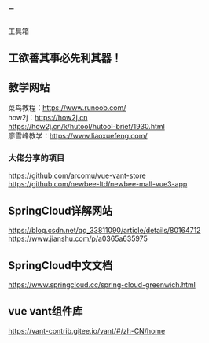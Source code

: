 # -
工具箱

## 工欲善其事必先利其器！

## 教学网站
菜鸟教程：https://www.runoob.com/  
how2j：https://how2j.cn  
       https://how2j.cn/k/hutool/hutool-brief/1930.html  
廖雪峰教学：https://www.liaoxuefeng.com/  

### 大佬分享的项目
https://github.com/arcomu/vue-vant-store  
https://github.com/newbee-ltd/newbee-mall-vue3-app  


## SpringCloud详解网站
https://blog.csdn.net/qq_33811090/article/details/80164712  
https://www.jianshu.com/p/a0365a635975  

## SpringCloud中文文档
https://www.springcloud.cc/spring-cloud-greenwich.html  

## vue vant组件库
https://vant-contrib.gitee.io/vant/#/zh-CN/home  
